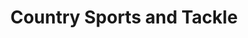 ---
title: "Country Sports and Tackle"
address: "Country Sports and Tackle, 9 Rough Lane, Antrim,, Co. Antrim"
tel: "+44 (0)28 9446 7378"
county: "Antrim"
category: "Coarse Angling"
type: "Content"
lat: "54.71554946899414"
lng: "-6.2163801193237305"
---